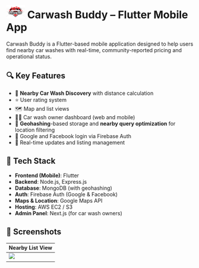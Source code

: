 

#  <img src="./screenshots/logo.jpg" width="50"/> Carwash Buddy – Flutter Mobile App

Carwash Buddy is a Flutter-based mobile application designed to help users find nearby car washes with real-time, community-reported pricing and operational status.

## 🔍 Key Features

- 📍 **Nearby Car Wash Discovery** with distance calculation
- ⭐ User rating system
- 🗺️ Map and list views
- 👨‍🔧 Car wash owner dashboard (web and mobile)
- 🧠 **Geohashing**-based storage and **nearby query optimization** for location filtering
- 🔐 Google and Facebook login via Firebase Auth
- 💬 Real-time updates and listing management

## 🧰 Tech Stack

- **Frontend (Mobile)**: Flutter
- **Backend**: Node.js, Express.js
- **Database**: MongoDB (with geohashing)
- **Auth**: Firebase Auth (Google & Facebook)
- **Maps & Location**: Google Maps API
- **Hosting**: AWS EC2 / S3
- **Admin Panel**: Next.js (for car wash owners)

## 📸 Screenshots

| Nearby List View |
|------------------|
| <img src="screenshots/nearby-shops.png" width="300"/> |


